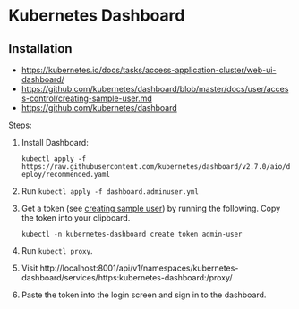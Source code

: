 # Kubernetes Dashboard

## Installation

* https://kubernetes.io/docs/tasks/access-application-cluster/web-ui-dashboard/
* https://github.com/kubernetes/dashboard/blob/master/docs/user/access-control/creating-sample-user.md
* https://github.com/kubernetes/dashboard

Steps:

1. Install Dashboard:

   `kubectl apply -f https://raw.githubusercontent.com/kubernetes/dashboard/v2.7.0/aio/deploy/recommended.yaml`

2. Run `kubectl apply -f dashboard.adminuser.yml`
3. Get a token (see [creating sample user][create_sample_user]) by running the following. Copy the token into your
   clipboard.

   `kubectl -n kubernetes-dashboard create token admin-user`

4. Run `kubectl proxy`.
5. Visit http://localhost:8001/api/v1/namespaces/kubernetes-dashboard/services/https:kubernetes-dashboard:/proxy/
6. Paste the token into the login screen and sign in to the dashboard.

[create_sample_user]: https://github.com/kubernetes/dashboard/blob/master/docs/user/access-control/creating-sample-user.md